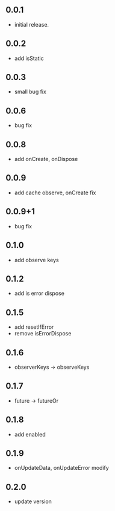 ## 0.0.1

* initial release.


## 0.0.2

* add isStatic

## 0.0.3

* small bug fix

## 0.0.6

* bug fix

## 0.0.8

* add onCreate, onDispose

## 0.0.9

* add cache observe, onCreate fix

## 0.0.9+1

* bug fix

## 0.1.0

* add observe keys

## 0.1.2 

* add is error dispose

## 0.1.5
* add resetIfError
* remove isErrorDispose

## 0.1.6
* observerKeys -> observeKeys

## 0.1.7
* future -> futureOr

## 0.1.8
* add enabled

## 0.1.9
* onUpdateData, onUpdateError modify

## 0.2.0
* update version
